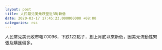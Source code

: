 ```yaml
---
layout: post
title: 人民幣兌美元跌至近3周新低
date: 2020-03-17 17:45:23.000000000 +08:00
categories: rss
---
```


人民幣兌美元收市報7.0096，下跌122點子，創上月底以來新低，因美元流動性緊張及購匯偏多。
